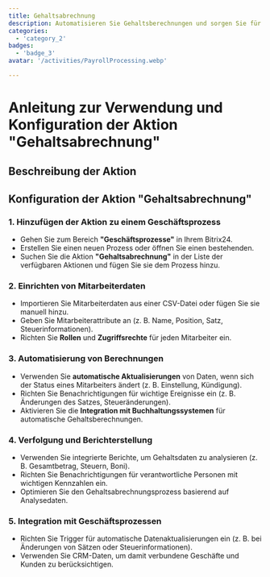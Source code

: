 ```yaml
---
title: Gehaltsabrechnung
description: Automatisieren Sie Gehaltsberechnungen und sorgen Sie für Compliance.
categories: 
  - 'category_2'
badges: 
  - 'badge_3'
avatar: '/activities/PayrollProcessing.webp'

---
```

# Anleitung zur Verwendung und Konfiguration der Aktion "Gehaltsabrechnung"

## Beschreibung der Aktion

## **Konfiguration der Aktion "Gehaltsabrechnung"**

### 1. Hinzufügen der Aktion zu einem Geschäftsprozess
- Gehen Sie zum Bereich **"Geschäftsprozesse"** in Ihrem Bitrix24.
- Erstellen Sie einen neuen Prozess oder öffnen Sie einen bestehenden.
- Suchen Sie die Aktion **"Gehaltsabrechnung"** in der Liste der verfügbaren Aktionen und fügen Sie sie dem Prozess hinzu.

### 2. Einrichten von Mitarbeiterdaten
- Importieren Sie Mitarbeiterdaten aus einer CSV-Datei oder fügen Sie sie manuell hinzu.
- Geben Sie Mitarbeiterattribute an (z. B. Name, Position, Satz, Steuerinformationen).
- Richten Sie **Rollen** und **Zugriffsrechte** für jeden Mitarbeiter ein.

### 3. Automatisierung von Berechnungen
- Verwenden Sie **automatische Aktualisierungen** von Daten, wenn sich der Status eines Mitarbeiters ändert (z. B. Einstellung, Kündigung).
- Richten Sie Benachrichtigungen für wichtige Ereignisse ein (z. B. Änderungen des Satzes, Steueränderungen).
- Aktivieren Sie die **Integration mit Buchhaltungssystemen** für automatische Gehaltsberechnungen.

### 4. Verfolgung und Berichterstellung
- Verwenden Sie integrierte Berichte, um Gehaltsdaten zu analysieren (z. B. Gesamtbetrag, Steuern, Boni).
- Richten Sie Benachrichtigungen für verantwortliche Personen mit wichtigen Kennzahlen ein.
- Optimieren Sie den Gehaltsabrechnungsprozess basierend auf Analysedaten.

### 5. Integration mit Geschäftsprozessen
- Richten Sie Trigger für automatische Datenaktualisierungen ein (z. B. bei Änderungen von Sätzen oder Steuerinformationen).
- Verwenden Sie CRM-Daten, um damit verbundene Geschäfte und Kunden zu berücksichtigen.